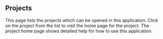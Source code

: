 Projects
--------
This page lists the projects which can be opened in this application.
Click on the project from the list to visit the home page for the project.
The project home page shows detailed help for how to use this application.
